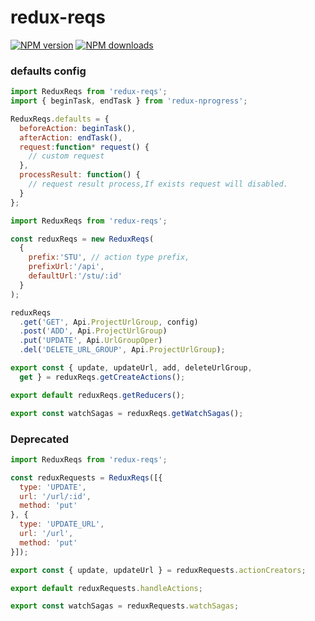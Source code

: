 # redux-reqs

[![NPM version](https://img.shields.io/npm/v/redux-reqs.svg?style=flat)](https://npmjs.org/package/redux-reqs)
[![NPM downloads](http://img.shields.io/npm/dm/redux-reqs.svg?style=flat)](https://npmjs.org/package/redux-reqs)


### defaults config

``` javascript
import ReduxReqs from 'redux-reqs';
import { beginTask, endTask } from 'redux-nprogress';

ReduxReqs.defaults = {
  beforeAction: beginTask(),
  afterAction: endTask(),
  request:function* request() {
    // custom request
  },
  processResult: function() {
    // request result process,If exists request will disabled.
  }
};
```

``` javascript
import ReduxReqs from 'redux-reqs';

const reduxReqs = new ReduxReqs(
  {
    prefix:'STU', // action type prefix,
    prefixUrl:'/api',
    defaultUrl:'/stu/:id'
  }
);

reduxReqs
  .get('GET', Api.ProjectUrlGroup, config)
  .post('ADD', Api.ProjectUrlGroup)
  .put('UPDATE', Api.UrlGroupOper)
  .del('DELETE_URL_GROUP', Api.ProjectUrlGroup);

export const { update, updateUrl, add, deleteUrlGroup,
  get } = reduxReqs.getCreateActions();

export default reduxReqs.getReducers();

export const watchSagas = reduxReqs.getWatchSagas();
```



### Deprecated
``` javascript
import ReduxReqs from 'redux-reqs';

const reduxRequests = ReduxReqs([{
  type: 'UPDATE',
  url: '/url/:id',
  method: 'put'
}, {
  type: 'UPDATE_URL',
  url: '/url',
  method: 'put'
}]);

export const { update, updateUrl } = reduxRequests.actionCreators;

export default reduxRequests.handleActions;

export const watchSagas = reduxRequests.watchSagas;
```
